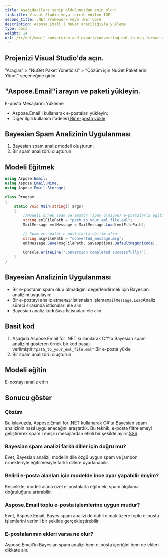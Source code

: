 ```yaml
---
title: Aşağıdakilere sahip olduğunuzdan emin olun:
linktitle: Visual Studio veya tercih edilen IDE
second_title: .NET Framework veya .NET Core
description: Aspose.Email'i NuGet aracılığıyla yükleme
type: docs
weight: 14
url: /tr/net/email-conversion-and-export/converting-eml-to-msg-format-using-csharp/
---
```


## Projenizi Visual Studio'da açın.

"Araçlar" > "NuGet Paket Yöneticisi" > "Çözüm için NuGet Paketlerini Yönet" seçeneğine gidin.

## "Aspose.Email"i arayın ve paketi yükleyin.

E-posta Mesajlarını Yükleme

- Aspose.Email'i kullanarak e-postaları yükleyin:
-  Diğer ilgili kullanım ifadeleri[ Bir e-posta yükle](https://releases.aspose.com/email/net)

## Bayesian Spam Analizinin Uygulanması

1. Bayesian spam analiz modeli oluşturun:
2.  Bir spam analizörü oluşturun

## Modeli Eğitmek

```csharp
using Aspose.Email;
using Aspose.Email.Mime;
using Aspose.Email.Storage;

class Program
{
    static void Main(string[] args)
    {
        //Modeli örnek spam ve amatör (spam olmayan) e-postalarla eğitin:
        string emlFilePath = "path_to_your_eml_file.eml";
        MailMessage emlMessage = MailMessage.Load(emlFilePath);

        // Spam ve amatör e-postalarla eğitim alın
        string msgFilePath = "converted_message.msg";
        emlMessage.Save(msgFilePath, SaveOptions.DefaultMsgUnicode);
        
        Console.WriteLine("Conversion completed successfully!");
    }
}
```

## Bayesian Analizinin Uygulanması

- Bir e-postanın spam olup olmadığını değerlendirmek için Bayesian analizini uygulayın:
-  Bir e-postayı analiz etme`Main`İstisnaları İşleme`MailMessage.Load`Analiz süreci sırasında istisnaları ele alın:
-  Bayesian analiz kodu`Save` İstisnaları ele alın

## Basit kod

1. Aşağıda Aspose.Email for .NET kullanılarak C#'ta Bayesian spam analizini gösteren örnek bir kod pasajı verilmiştir:`"path_to_your_eml_file.eml"` Bir e-posta yükle
2.  Bir spam analizörü oluşturun

##  Modeli eğitin

 E-postayı analiz edin

##  Sonucu göster

### Çözüm

Bu kılavuzda, Aspose.Email for .NET kullanarak C#'ta Bayesian spam analizinin nasıl uygulanacağını araştırdık. Bu teknik, e-posta filtrelemeyi geliştirerek spam'ı meşru mesajlardan etkili bir şekilde ayırır.[SSS](https://releases.aspose.com/email/net).

### Bayesian spam analizi farklı diller için doğru mu?

Evet, Bayesian analizi, modelin dile özgü uygun spam ve jambon örnekleriyle eğitilmesiyle farklı dillere uyarlanabilir.

### Belirli e-posta alanları için modelde ince ayar yapabilir miyim?

Kesinlikle, modeli alana özel e-postalarla eğitmek, spam algılama doğruluğunu artırabilir.

### Aspose.Email toplu e-posta işlemlerine uygun mudur?

Evet, Aspose.Email, Bayes spam analizi de dahil olmak üzere toplu e-posta işlemlerini verimli bir şekilde gerçekleştirebilir.

### E-postalarımın ekleri varsa ne olur?

Aspose.Email'in Bayesian spam analizi hem e-posta içeriğini hem de ekleri dikkate alır.